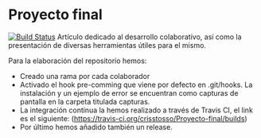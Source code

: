 ﻿# Proyecto final
[![Build Status](https://travis-ci.org/crisstosso/Proyecto-final.svg?branch=master)](https://travis-ci.org/crisstosso/Proyecto-final)
Artículo dedicado al desarrollo colaborativo, así como la presentación de diversas herramientas útiles para el mismo.

Para la elaboración del repositorio hemos:

- Creado una rama por cada colaborador
- Activado el hook pre-comming que viene por defecto en .git/hooks. La instalación y un ejemplo de error se encuentran como capturas de pantalla en la carpeta titulada capturas.
- La integración continua la hemos realizado a través de Travis CI, el link es el siguiente: (https://travis-ci.org/crisstosso/Proyecto-final/builds)
- Por último hemos añadido también un release.